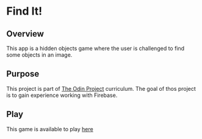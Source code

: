 # Find It!

## Overview

This app is a hidden objects game where the user is challenged to find some objects in
an image.

## Purpose

This project is part of [The Odin Project](https://www.theodinproject.com) curriculum.
The goal of thos project is to gain experience working with Firebase.

## Play

This game is available to play [here](https://find-it-167fe.web.app/)
